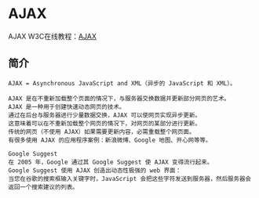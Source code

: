 AJAX
==========

AJAX W3C在线教程：[AJAX](http://www.w3school.com.cn/ajax/)

## 简介

```
AJAX = Asynchronous JavaScript and XML（异步的 JavaScript 和 XML）。

AJAX 是在不重新加载整个页面的情况下，与服务器交换数据并更新部分网页的艺术。
AJAX 是一种用于创建快速动态网页的技术。
通过在后台与服务器进行少量数据交换，AJAX 可以使网页实现异步更新。
这意味着可以在不重新加载整个网页的情况下，对网页的某部分进行更新。
传统的网页（不使用 AJAX）如果需要更新内容，必需重载整个网页面。
有很多使用 AJAX 的应用程序案例：新浪微博、Google 地图、开心网等等。
```

```
Google Suggest
在 2005 年，Google 通过其 Google Suggest 使 AJAX 变得流行起来。
Google Suggest 使用 AJAX 创造出动态性极强的 web 界面：
当您在谷歌的搜索框输入关键字时，JavaScript 会把这些字符发送到服务器，然后服务器会返回一个搜索建议的列表。
```


